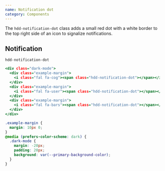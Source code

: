 ```yaml
---
name: Notification dot
category: Components
---
```


The `hdd-notification-dot` class adds a small red dot with a white border to the top right side of an icon to signalize notifications.

## Notification
`hdd-notification-dot`

```notification.html
<div class="dark-mode">
  <div class="example-margin">
    <i class="fal fa-cog"><span class="hdd-notification-dot"></span></i>
  </div>
  <div class="example-margin">
    <i class="fal fa-user"><span class="hdd-notification-dot"></span></i>
  </div>
  <div class="example-margin">
    <i class="fal fa-bars"><span class="hdd-notification-dot"></span></i>
  </div>
</div>
```

```notification.css hidden
.example-margin {
  margin: 10px 0;
}
@media (prefers-color-scheme: dark) {
  .dark-mode {
    margin: -20px;
    padding: 20px;
    background: var(--primary-background-color);
  }
}
```

